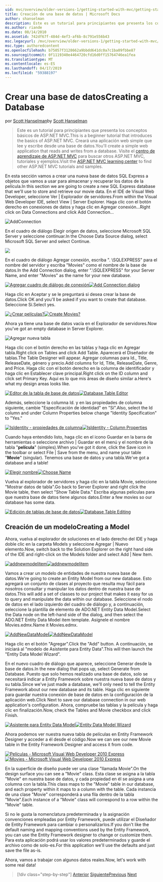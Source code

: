 ```yaml
---
uid: mvc/overview/older-versions-1/getting-started-with-mvc/getting-started-with-mvc-part4
title: Creación de una base de datos | Microsoft Docs
author: shanselman
description: Este es un tutorial para principiantes que presenta los conceptos básicos de ASP.NET MVC. Cree una aplicación web simple que lee y escribe desde una base de datos.
ms.author: riande
ms.date: 08/14/2010
ms.assetid: 742df67f-484d-4ef3-af6b-8c791e556b43
msc.legacyurl: /mvc/overview/older-versions-1/getting-started-with-mvc/getting-started-with-mvc-part4
msc.type: authoredcontent
ms.openlocfilehash: b75057f3128662a9bbdd641dc0a7c1ba09fbbe87
ms.sourcegitcommit: 0f1119340e4464720cfd16d0ff15764746ea1fea
ms.translationtype: MT
ms.contentlocale: es-ES
ms.lasthandoff: 04/17/2019
ms.locfileid: "59388197"
---
```

# <a name="creating-a-database"></a><span data-ttu-id="d59fd-104">Crear una base de datos</span><span class="sxs-lookup"><span data-stu-id="d59fd-104">Creating a Database</span></span>

<span data-ttu-id="d59fd-105">por [Scott Hanselman](https://github.com/shanselman)</span><span class="sxs-lookup"><span data-stu-id="d59fd-105">by [Scott Hanselman](https://github.com/shanselman)</span></span>

> <span data-ttu-id="d59fd-106">Este es un tutorial para principiantes que presenta los conceptos básicos de ASP.NET MVC.</span><span class="sxs-lookup"><span data-stu-id="d59fd-106">This is a beginner tutorial that introduces the basics of ASP.NET MVC.</span></span> <span data-ttu-id="d59fd-107">Creará una aplicación web simple que lee y escribe desde una base de datos.</span><span class="sxs-lookup"><span data-stu-id="d59fd-107">You'll create a simple web application that reads and writes from a database.</span></span> <span data-ttu-id="d59fd-108">Visite el [centro de aprendizaje de ASP.NET MVC](../../../index.md) para buscar otros ASP.NET MVC, tutoriales y ejemplos.</span><span class="sxs-lookup"><span data-stu-id="d59fd-108">Visit the [ASP.NET MVC learning center](../../../index.md) to find other ASP.NET MVC tutorials and samples.</span></span>


<span data-ttu-id="d59fd-109">En esta sección vamos a crear una nueva base de datos SQL Express a objetos que vamos a usar para almacenar y recuperar los datos de la película.</span><span class="sxs-lookup"><span data-stu-id="d59fd-109">In this section we are going to create a new SQL Express database that we'll use to store and retrieve our movie data.</span></span> <span data-ttu-id="d59fd-110">En el IDE de Visual Web Developer, seleccione Ver | Explorador de servidores.</span><span class="sxs-lookup"><span data-stu-id="d59fd-110">From within the Visual Web Developer IDE, select View | Server Explorer.</span></span> <span data-ttu-id="d59fd-111">Haga clic con el botón derecho en conexiones de datos y haga clic en Agregar conexión...</span><span class="sxs-lookup"><span data-stu-id="d59fd-111">Right click on Data Connections and click Add Connection...</span></span>

![AddConnection](getting-started-with-mvc-part4/_static/image1.png)

<span data-ttu-id="d59fd-113">En el cuadro de diálogo Elegir origen de datos, seleccione Microsoft SQL Server y seleccione continuar.</span><span class="sxs-lookup"><span data-stu-id="d59fd-113">In the Choose Data Source dialog, select Microsoft SQL Server and select Continue.</span></span>

![](getting-started-with-mvc-part4/_static/image2.png)

<span data-ttu-id="d59fd-114">En el cuadro de diálogo Agregar conexión, escriba ". \SQLEXPRESS" para el nombre del servidor y escriba "Movies" como el nombre de la base de datos.</span><span class="sxs-lookup"><span data-stu-id="d59fd-114">In the Add Connection dialog, enter ".\SQLEXPRESS" for your Server Name, and enter "Movies" as the name for your new database.</span></span>

<span data-ttu-id="d59fd-115">[![Agregar cuadro de diálogo de conexión](getting-started-with-mvc-part4/_static/image4.png)](getting-started-with-mvc-part4/_static/image3.png)</span><span class="sxs-lookup"><span data-stu-id="d59fd-115">[![Add Connection dialog](getting-started-with-mvc-part4/_static/image4.png)](getting-started-with-mvc-part4/_static/image3.png)</span></span>

<span data-ttu-id="d59fd-116">Haga clic en Aceptar y se le preguntará si desea crear la base de datos.</span><span class="sxs-lookup"><span data-stu-id="d59fd-116">Click OK and you'll be asked if you want to create that database.</span></span> <span data-ttu-id="d59fd-117">Seleccione Sí.</span><span class="sxs-lookup"><span data-stu-id="d59fd-117">Select yes.</span></span>

<span data-ttu-id="d59fd-118">[![¿Crear películas?](getting-started-with-mvc-part4/_static/image6.png)](getting-started-with-mvc-part4/_static/image5.png)</span><span class="sxs-lookup"><span data-stu-id="d59fd-118">[![Create Movies?](getting-started-with-mvc-part4/_static/image6.png)](getting-started-with-mvc-part4/_static/image5.png)</span></span>

<span data-ttu-id="d59fd-119">Ahora ya tiene una base de datos vacía en el Explorador de servidores.</span><span class="sxs-lookup"><span data-stu-id="d59fd-119">Now you've got an empty database in Server Explorer.</span></span>

![Agregar nueva tabla](getting-started-with-mvc-part4/_static/image7.png)

<span data-ttu-id="d59fd-121">Haga clic con el botón derecho en las tablas y haga clic en Agregar tabla.</span><span class="sxs-lookup"><span data-stu-id="d59fd-121">Right click on Tables and click Add Table.</span></span> <span data-ttu-id="d59fd-122">Aparecerá el Diseñador de tablas.</span><span class="sxs-lookup"><span data-stu-id="d59fd-122">The Table Designer will appear.</span></span> <span data-ttu-id="d59fd-123">Agregar columnas para Id., Title, ReleaseDate, género y precio.</span><span class="sxs-lookup"><span data-stu-id="d59fd-123">Add columns for Id, Title, ReleaseDate, Genre, and Price.</span></span> <span data-ttu-id="d59fd-124">Haga clic con el botón derecho en la columna de identificador y haga clic en Establecer clave principal.</span><span class="sxs-lookup"><span data-stu-id="d59fd-124">Right click on the ID column and click set Primary Key.</span></span> <span data-ttu-id="d59fd-125">Aquí es lo que mis áreas de diseño similar a.</span><span class="sxs-lookup"><span data-stu-id="d59fd-125">Here's what my design areas looks like.</span></span>

<span data-ttu-id="d59fd-126">[![Editor de la tabla de base de datos](getting-started-with-mvc-part4/_static/image9.png)](getting-started-with-mvc-part4/_static/image8.png)</span><span class="sxs-lookup"><span data-stu-id="d59fd-126">[![Database Table Editor](getting-started-with-mvc-part4/_static/image9.png)](getting-started-with-mvc-part4/_static/image8.png)</span></span>

<span data-ttu-id="d59fd-127">Además, seleccione la columna Id. y en las propiedades de columna siguiente, cambie "Especificación de identidad" en "Sí".</span><span class="sxs-lookup"><span data-stu-id="d59fd-127">Also, select the Id column and under Column Properties below change "Identity Specification" to "Yes."</span></span>

<span data-ttu-id="d59fd-128">[![IsIdentity - propiedades de columna](getting-started-with-mvc-part4/_static/image11.png)](getting-started-with-mvc-part4/_static/image10.png)</span><span class="sxs-lookup"><span data-stu-id="d59fd-128">[![IsIdentity - Column Properties](getting-started-with-mvc-part4/_static/image11.png)](getting-started-with-mvc-part4/_static/image10.png)</span></span>

<span data-ttu-id="d59fd-129">Cuando haya entendido listo, haga clic en el icono Guardar en la barra de herramientas o seleccione archivo | Guardar en el menú y el nombre de la tabla "**película**" (simples).</span><span class="sxs-lookup"><span data-stu-id="d59fd-129">When you've got it done, click the Save icon in the toolbar or select File | Save from the menu, and name your table "**Movie**" (singular).</span></span> <span data-ttu-id="d59fd-130">Tenemos una base de datos y una tabla.</span><span class="sxs-lookup"><span data-stu-id="d59fd-130">We've got a database and a table!</span></span>

<span data-ttu-id="d59fd-131">[![Elegir nombre](getting-started-with-mvc-part4/_static/image13.png)](getting-started-with-mvc-part4/_static/image12.png)</span><span class="sxs-lookup"><span data-stu-id="d59fd-131">[![Choose Name](getting-started-with-mvc-part4/_static/image13.png)](getting-started-with-mvc-part4/_static/image12.png)</span></span>

<span data-ttu-id="d59fd-132">Vuelva al explorador de servidores y haga clic en la tabla Movie, seleccione "Mostrar datos de tabla".</span><span class="sxs-lookup"><span data-stu-id="d59fd-132">Go back to Server Explorer and right click the Movie table, then select "Show Table Data."</span></span> <span data-ttu-id="d59fd-133">Escriba algunas películas para que nuestra base de datos tiene algunos datos.</span><span class="sxs-lookup"><span data-stu-id="d59fd-133">Enter a few movies so our database has some data.</span></span>

<span data-ttu-id="d59fd-134">[![Edición de tablas de base de datos](getting-started-with-mvc-part4/_static/image15.png)](getting-started-with-mvc-part4/_static/image14.png)</span><span class="sxs-lookup"><span data-stu-id="d59fd-134">[![Database Table Editing](getting-started-with-mvc-part4/_static/image15.png)](getting-started-with-mvc-part4/_static/image14.png)</span></span>

## <a name="creating-a-model"></a><span data-ttu-id="d59fd-135">Creación de un modelo</span><span class="sxs-lookup"><span data-stu-id="d59fd-135">Creating a Model</span></span>

<span data-ttu-id="d59fd-136">Ahora, vuelva al explorador de soluciones en el lado derecho del IDE y haga doble clic en la carpeta Models y seleccione Agregar | Nuevo elemento.</span><span class="sxs-lookup"><span data-stu-id="d59fd-136">Now, switch back to the Solution Explorer on the right hand side of the IDE and right-click on the Models folder and select Add | New Item.</span></span>

<span data-ttu-id="d59fd-137">[![addnewmodelitem](getting-started-with-mvc-part4/_static/image17.png)](getting-started-with-mvc-part4/_static/image16.png)</span><span class="sxs-lookup"><span data-stu-id="d59fd-137">[![addnewmodelitem](getting-started-with-mvc-part4/_static/image17.png)](getting-started-with-mvc-part4/_static/image16.png)</span></span>

<span data-ttu-id="d59fd-138">Vamos a crear un modelo de entidades de nuestra nueva base de datos.</span><span class="sxs-lookup"><span data-stu-id="d59fd-138">We're going to create an Entity Model from our new database.</span></span> <span data-ttu-id="d59fd-139">Esto agregará un conjunto de clases al proyecto que resulta muy fácil para nosotros consultar y manipular los datos dentro de nuestra base de datos.</span><span class="sxs-lookup"><span data-stu-id="d59fd-139">This will add a set of classes to our project that makes it easy for us to query and manipulate the data within our database.</span></span> <span data-ttu-id="d59fd-140">Seleccione el nodo de datos en el lado izquierdo del cuadro de diálogo y, a continuación, seleccione la plantilla de elemento de ADO.NET Entity Data Model.</span><span class="sxs-lookup"><span data-stu-id="d59fd-140">Select the Data node on the left-hand side of the dialog, and then select the ADO.NET Entity Data Model item template.</span></span> <span data-ttu-id="d59fd-141">Asígnele el nombre Movies.edmx.</span><span class="sxs-lookup"><span data-stu-id="d59fd-141">Name it Movies.edmx.</span></span>

<span data-ttu-id="d59fd-142">[![AddNewDataModel](getting-started-with-mvc-part4/_static/image19.png)](getting-started-with-mvc-part4/_static/image18.png)</span><span class="sxs-lookup"><span data-stu-id="d59fd-142">[![AddNewDataModel](getting-started-with-mvc-part4/_static/image19.png)](getting-started-with-mvc-part4/_static/image18.png)</span></span>

<span data-ttu-id="d59fd-143">Haga clic en el botón "Agregar".</span><span class="sxs-lookup"><span data-stu-id="d59fd-143">Click the "Add" button.</span></span> <span data-ttu-id="d59fd-144">A continuación, se iniciará al "modelo de Asistente para Entity Data".</span><span class="sxs-lookup"><span data-stu-id="d59fd-144">This will then launch the "Entity Data Model Wizard".</span></span>

<span data-ttu-id="d59fd-145">En el nuevo cuadro de diálogo que aparece, seleccione Generar desde la base de datos.</span><span class="sxs-lookup"><span data-stu-id="d59fd-145">In the new dialog that pops up, select Generate from Database.</span></span> <span data-ttu-id="d59fd-146">Puesto que solo hemos realizado una base de datos, solo se necesitará indicar a Entity Framework sobre nuestra nueva base de datos y su tabla.</span><span class="sxs-lookup"><span data-stu-id="d59fd-146">Since we've just made a database, we'll only need to tell the Entity Framework about our new database and its table.</span></span> <span data-ttu-id="d59fd-147">Haga clic en siguiente para guardar nuestra conexión de base de datos en la configuración de la aplicación web.</span><span class="sxs-lookup"><span data-stu-id="d59fd-147">Click Next to save our database connection in our web application's configuration.</span></span> <span data-ttu-id="d59fd-148">Ahora, compruebe las tablas y la película y haga clic en finalización.</span><span class="sxs-lookup"><span data-stu-id="d59fd-148">Now, check the Tables and Movie checkbox and click Finish.</span></span>

<span data-ttu-id="d59fd-149">[![Asistente para Entity Data Model](getting-started-with-mvc-part4/_static/image21.png)](getting-started-with-mvc-part4/_static/image20.png)</span><span class="sxs-lookup"><span data-stu-id="d59fd-149">[![Entity Data Model Wizard](getting-started-with-mvc-part4/_static/image21.png)](getting-started-with-mvc-part4/_static/image20.png)</span></span>

<span data-ttu-id="d59fd-150">Ahora podemos ver nuestra nueva tabla de películas en Entity Framework Designer y acceder a él desde el código.</span><span class="sxs-lookup"><span data-stu-id="d59fd-150">Now we can see our new Movie table in the Entity Framework Designer and access it from code.</span></span>

<span data-ttu-id="d59fd-151">[![Películas - Microsoft Visual Web Developer 2010 Express](getting-started-with-mvc-part4/_static/image23.png)](getting-started-with-mvc-part4/_static/image22.png)</span><span class="sxs-lookup"><span data-stu-id="d59fd-151">[![Movies - Microsoft Visual Web Developer 2010 Express](getting-started-with-mvc-part4/_static/image23.png)](getting-started-with-mvc-part4/_static/image22.png)</span></span>

<span data-ttu-id="d59fd-152">En la superficie de diseño puede ver una clase "llamada Movie".</span><span class="sxs-lookup"><span data-stu-id="d59fd-152">On the design surface you can see a "Movie" class.</span></span> <span data-ttu-id="d59fd-153">Esta clase se asigna a la tabla "Movie" en nuestra base de datos, y cada propiedad en él se asigna a una columna con la tabla.</span><span class="sxs-lookup"><span data-stu-id="d59fd-153">This class maps to the "Movie" table in our database, and each property within it maps to a column with the table.</span></span> <span data-ttu-id="d59fd-154">Cada instancia de una clase "Movie" corresponderá a una fila dentro de la tabla "Movie".</span><span class="sxs-lookup"><span data-stu-id="d59fd-154">Each instance of a "Movie" class will correspond to a row within the "Movie" table.</span></span>

<span data-ttu-id="d59fd-155">Si no le gusta la nomenclatura predeterminada y la asignación convenciones empleadas por Entity Framework, puede utilizar el Diseñador de Entity Framework para cambiar o personalizarlos.</span><span class="sxs-lookup"><span data-stu-id="d59fd-155">If you don't like the default naming and mapping conventions used by the Entity Framework, you can use the Entity Framework designer to change or customize them.</span></span> <span data-ttu-id="d59fd-156">Para esta aplicación podrá usar los valores predeterminados y guarde el archivo como de solo-es.</span><span class="sxs-lookup"><span data-stu-id="d59fd-156">For this application we'll use the defaults and just save the file as-is.</span></span>

<span data-ttu-id="d59fd-157">Ahora, vamos a trabajar con algunos datos reales.</span><span class="sxs-lookup"><span data-stu-id="d59fd-157">Now, let's work with some real data!</span></span>

> [!div class="step-by-step"]
> <span data-ttu-id="d59fd-158">[Anterior](getting-started-with-mvc-part3.md)
> [Siguiente](getting-started-with-mvc-part5.md)</span><span class="sxs-lookup"><span data-stu-id="d59fd-158">[Previous](getting-started-with-mvc-part3.md)
[Next](getting-started-with-mvc-part5.md)</span></span>
